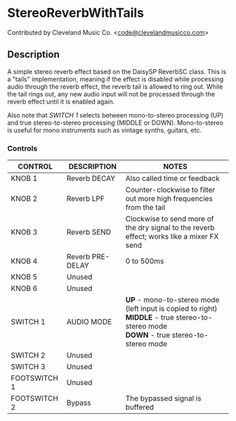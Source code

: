 # StereoReverbWithTails

Contributed by Cleveland Music Co. \<code@clevelandmusicco.com\>

## Description

A simple stereo reverb effect based on the DaisySP ReverbSC class. This is a "tails" implementation, meaning if the effect is disabled while processing audio through the reverb effect, the reverb tail is allowed to ring out. While the tail rings out, any new audio input will not be processed through the reverb effect until it is enabled again.

Also note that _SWITCH 1_ selects between mono-to-stereo processing (UP) and true stereo-to-stereo processing (MIDDLE or DOWN). Mono-to-stereo is useful for mono instruments such as vintage synths, guitars, etc.

### Controls

| CONTROL | DESCRIPTION | NOTES |
|-|-|-|
| KNOB 1 | Reverb DECAY | Also called time or feedback |
| KNOB 2 | Reverb LPF | Counter-clockwise to filter out more high frequencies from the tail |
| KNOB 3 | Reverb SEND | Clockwise to send more of the dry signal to the reverb effect; works like a mixer FX send |
| KNOB 4 | Reverb PRE-DELAY | 0 to 500ms |
| KNOB 5 | Unused |  |
| KNOB 6 | Unused |  |
| SWITCH 1 | AUDIO MODE | **UP** - mono-to-stereo mode (left input is copied to right)<br/>**MIDDLE** - true stereo-to-stereo mode<br/>**DOWN** - true stereo-to-stereo mode |
| SWITCH 2 | Unused |  |
| SWITCH 3 | Unused |  |
| FOOTSWITCH 1 | Unused |  |
| FOOTSWITCH 2 | Bypass | The bypassed signal is buffered |
